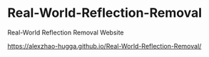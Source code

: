 # Real-World-Reflection-Removal

Real-World Reflection Removal Website

 https://alexzhao-hugga.github.io/Real-World-Reflection-Removal/
